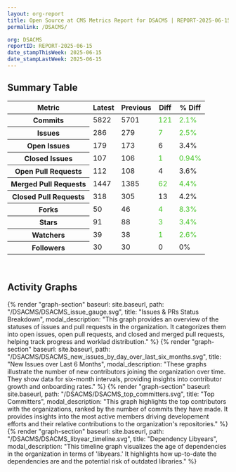 ```yaml
---
layout: org-report
title: Open Source at CMS Metrics Report for DSACMS | REPORT-2025-06-15
permalink: /DSACMS/

org: DSACMS
reportID: REPORT-2025-06-15
date_stampThisWeek: 2025-06-15
date_stampLastWeek: 2025-06-15
---
```

<div class="summary-table">
  <table class="usa-table usa-table--borderless">
    <h2> Summary Table </h2>
    <thead>
      <tr>
        <th scope="col">Metric</th>
        <th scope="col">Latest</th>
        <th scope="col">Previous</th>
        <th scope="col">Diff</th>
        <th scope="col">% Diff</th>
      </tr>
    </thead>
    <tbody>
      <tr>
        <th scope="row">Commits</th>
        <td>5822</td>
        <td>5701</td>
        <td style="color: #45c527" >121</td>
        <td style="color: #45c527" >2.1%</td>
      </tr>
      <tr>
        <th scope="row">Issues</th>
        <td>286</td>
        <td>279</td>
        <td style="color: #45c527" >7</td>
        <td style="color: #45c527" >2.5%</td>
      </tr>
      <tr>
        <th scope="row">Open Issues</th>
        <td>179</td>
        <td>173</td>
        <td style="" >6</td>
        <td style="" >3.4%</td>
      </tr>
      <tr>
        <th scope="row">Closed Issues</th>
        <td>107</td>
        <td>106</td>
        <td style="color: #45c527" >1</td>
        <td style="color: #45c527" >0.94%</td>
      </tr>
      <tr>
        <th scope="row">Open Pull Requests</th>
        <td>112</td>
        <td>108</td>
        <td style="" >4</td>
        <td style="" >3.6%</td>
      </tr>
      <tr>
        <th scope="row">Merged Pull Requests</th>
        <td>1447</td>
        <td>1385</td>
        <td style="color: #45c527" >62</td>
        <td style="color: #45c527" >4.4%</td>
      </tr>
      <tr>
        <th scope="row">Closed Pull Requests</th>
        <td>318</td>
        <td>305</td>
        <td style="" >13</td>
        <td style="" >4.2%</td>
      </tr>
      <tr>
        <th scope="row">Forks</th>
        <td>50</td>
        <td>46</td>
        <td style="color: #45c527" >4</td>
        <td style="color: #45c527" >8.3%</td>
      </tr>
      <tr>
        <th scope="row">Stars</th>
        <td>91</td>
        <td>88</td>
        <td style="color: #45c527" >3</td>
        <td style="color: #45c527" >3.4%</td>
      </tr>
      <tr>
        <th scope="row">Watchers</th>
        <td>39</td>
        <td>38</td>
        <td style="color: #45c527" >1</td>
        <td style="color: #45c527" >2.6%</td>
      </tr>
      <tr>
        <th scope="row">Followers</th>
        <td>30</td>
        <td>30</td>
        <td style="" >0</td>
        <td style="" >0%</td>
      </tr>
    </tbody>
  </table>
</div>
<div class="graph-container">
  <br>
  <h2 class="graph-section-title">Activity Graphs</h2>
  <div class="all-graphs">
    <!--- Issues/PRs Status Breakdown Graph -->
    {% render "graph-section" baseurl: site.baseurl, path: "/DSACMS/DSACMS_issue_gauge.svg", title: "Issues & PRs Status Breakdown", modal_description: "This graph provides an overview of the statuses of issues and pull requests in the organization. It categorizes them into open issues, open pull requests, and closed and merged pull requests, helping track progress and worklad distribution." %}
    <!-- New Issues over Last 6 Months -->
    {% render "graph-section" baseurl: site.baseurl, path: "/DSACMS/DSACMS_new_issues_by_day_over_last_six_months.svg", title: "New Issues over Last 6 Months", modal_description: "These graphs illustrate the number of new contributors joining the organization over time. They show data for six-month intervals, providing insights into contributor growth and onboarding rates." %}
    <!-- Top Committers Bar Graph -->
    {% render "graph-section" baseurl: site.baseurl, path: "/DSACMS/DSACMS_top_committers.svg", title: "Top Committers", modal_description: "This graph highlights the top contributors with the organizations, ranked by the number of commits they have made. It provides insights into the most active members driving developement efforts and their relative contributions to the organization's repositories." %}
    <!-- Libyear Timeline Graph -->
    {% render "graph-section" baseurl: site.baseurl, path: "/DSACMS/DSACMS_libyear_timeline.svg", title: "Dependency Libyears", modal_description: "This timeline graph visualizes the age of dependencies in the organization in terms of 'libyears.' It highlights how up-to-date the dependencies are and the potential risk of outdated libraries." %}
  </div>
</div>